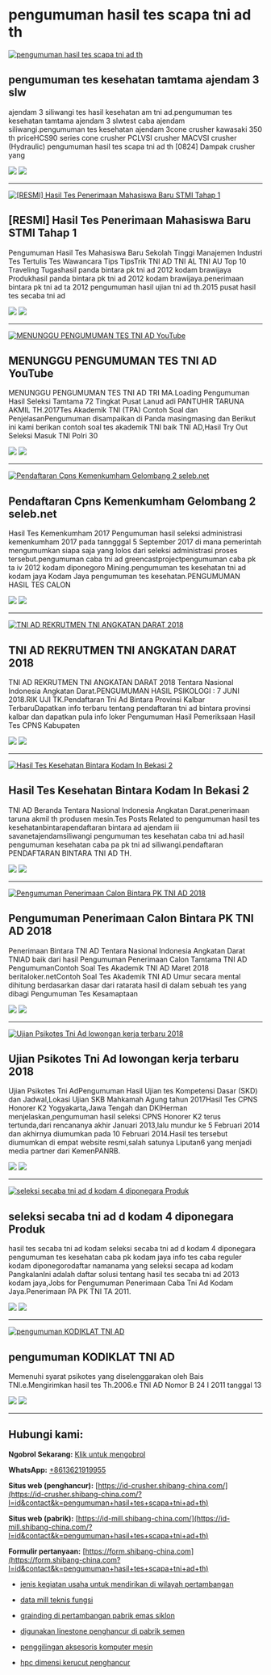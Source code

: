 # pengumuman hasil tes scapa tni ad th

<a href="https://swt.shibang-china.com/?l=id&img&k=pengumuman+hasil+tes+scapa+tni+ad+th" target="_blank">![pengumuman hasil tes scapa tni ad th](http://static.shibang-china.com/all-800x300/599.jpg)</a>

## pengumuman tes kesehatan tamtama ajendam 3 slw
ajendam 3 siliwangi tes hasil kesehatan am tni ad.pengumuman tes kesehatan tamtama ajendam 3 slwtest caba ajendam siliwangi.pengumuman tes kesehatan ajendam 3cone crusher kawasaki 350 th priceHCS90 series cone crusher PCLVSI crusher MACVSI crusher (Hydraulic) pengumuman hasil tes scapa tni ad th [0824] Dampak crusher yang


<a href="https://whatsapp.shibangsoft.com/WhatsApp.php" target="_blank" title="WhatsApp">![](http://static.shibang-china.com/icon/whatsapp.png)</a> <a href="https://swt.shibang-china.com/?l=id&icon&k=pengumuman+hasil+tes+scapa+tni+ad+th" target="_blank">![](http://static.shibang-china.com/icon/chat-id.png)</a>

---

<a href="https://swt.shibang-china.com/?l=id&img&k=pengumuman+hasil+tes+scapa+tni+ad+th" target="_blank">![[RESMI] Hasil Tes Penerimaan Mahasiswa Baru STMI Tahap 1](http://static.shibang-china.com/all-800x300/60.jpg)</a>

## [RESMI] Hasil Tes Penerimaan Mahasiswa Baru STMI Tahap 1
Pengumuman Hasil Tes Mahasiswa Baru Sekolah Tinggi Manajemen Industri Tes Tertulis Tes Wawancara Tips TipsTrik TNI AD TNI AL TNI AU Top 10 Traveling Tugashasil panda bintara pk tni ad 2012 kodam brawijaya Produkhasil panda bintara pk tni ad 2012 kodam brawijaya.penerimaan bintara pk tni ad ta 2012 pengumuman hasil ujian tni ad th.2015 pusat hasil tes secaba tni ad


<a href="https://whatsapp.shibangsoft.com/WhatsApp.php" target="_blank" title="WhatsApp">![](http://static.shibang-china.com/icon/whatsapp.png)</a> <a href="https://swt.shibang-china.com/?l=id&icon&k=pengumuman+hasil+tes+scapa+tni+ad+th" target="_blank">![](http://static.shibang-china.com/icon/chat-id.png)</a>

---

<a href="https://swt.shibang-china.com/?l=id&img&k=pengumuman+hasil+tes+scapa+tni+ad+th" target="_blank">![MENUNGGU PENGUMUMAN TES TNI AD YouTube](http://static.shibang-china.com/all-800x300/834.jpg)</a>

## MENUNGGU PENGUMUMAN TES TNI AD YouTube
MENUNGGU PENGUMUMAN TES TNI AD TRI MA.Loading Pengumuman Hasil Seleksi Tamtama 72 Tingkat Pusat Lanud adi PANTUHIR TARUNA AKMIL TH.2017Tes Akademik TNI (TPA) Contoh Soal dan PenjelasanPengumuman disampaikan di Panda masingmasing dan Berikut ini kami berikan contoh soal tes akademik TNI baik TNI AD,Hasil Try Out Seleksi Masuk TNI Polri 30


<a href="https://whatsapp.shibangsoft.com/WhatsApp.php" target="_blank" title="WhatsApp">![](http://static.shibang-china.com/icon/whatsapp.png)</a> <a href="https://swt.shibang-china.com/?l=id&icon&k=pengumuman+hasil+tes+scapa+tni+ad+th" target="_blank">![](http://static.shibang-china.com/icon/chat-id.png)</a>

---

<a href="https://swt.shibang-china.com/?l=id&img&k=pengumuman+hasil+tes+scapa+tni+ad+th" target="_blank">![Pendaftaran Cpns Kemenkumham Gelombang 2 seleb.net](http://static.shibang-china.com/all-800x300/769.jpg)</a>

## Pendaftaran Cpns Kemenkumham Gelombang 2 seleb.net
Hasil Tes Kemenkumham 2017 Pengumuman hasil seleksi administrasi kemenkumham 2017 pada tanngggal 5 September 2017 di mana pemerintah mengumumkan siapa saja yang lolos dari seleksi administrasi proses tersebut.pengumuman caba tni ad greencastprojectpengumuman caba pk ta iv 2012 kodam diponegoro Mining.pengumuman tes kesehatan tni ad kodam jaya Kodam Jaya pengumuman tes kesehatan.PENGUMUMAN HASIL TES CALON


<a href="https://whatsapp.shibangsoft.com/WhatsApp.php" target="_blank" title="WhatsApp">![](http://static.shibang-china.com/icon/whatsapp.png)</a> <a href="https://swt.shibang-china.com/?l=id&icon&k=pengumuman+hasil+tes+scapa+tni+ad+th" target="_blank">![](http://static.shibang-china.com/icon/chat-id.png)</a>

---

<a href="https://swt.shibang-china.com/?l=id&img&k=pengumuman+hasil+tes+scapa+tni+ad+th" target="_blank">![TNI AD REKRUTMEN TNI ANGKATAN DARAT 2018](http://static.shibang-china.com/all-800x300/532.jpg)</a>

## TNI AD REKRUTMEN TNI ANGKATAN DARAT 2018
TNI AD REKRUTMEN TNI ANGKATAN DARAT 2018 Tentara Nasional Indonesia Angkatan Darat.PENGUMUMAN HASIL PSIKOLOGI : 7 JUNI 2018.RIK UJI TK.Pendaftaran Tni Ad Bintara Provinsi Kalbar TerbaruDapatkan info terbaru tentang pendaftaran tni ad bintara provinsi kalbar dan dapatkan pula info loker Pengumuman Hasil Pemeriksaan Hasil Tes CPNS Kabupaten


<a href="https://whatsapp.shibangsoft.com/WhatsApp.php" target="_blank" title="WhatsApp">![](http://static.shibang-china.com/icon/whatsapp.png)</a> <a href="https://swt.shibang-china.com/?l=id&icon&k=pengumuman+hasil+tes+scapa+tni+ad+th" target="_blank">![](http://static.shibang-china.com/icon/chat-id.png)</a>

---

<a href="https://swt.shibang-china.com/?l=id&img&k=pengumuman+hasil+tes+scapa+tni+ad+th" target="_blank">![Hasil Tes Kesehatan Bintara Kodam In Bekasi 2](http://static.shibang-china.com/all-800x300/1360.jpg)</a>

## Hasil Tes Kesehatan Bintara Kodam In Bekasi 2
TNI AD Beranda Tentara Nasional Indonesia Angkatan Darat.penerimaan taruna akmil th produsen mesin.Tes Posts Related to pengumuman hasil tes kesehatanbintarapendaftaran bintara ad ajendam iii savanetajendamsiliwangi pengumuman tes kesehatan caba tni ad.hasil pengumuman kesehatan caba pa pk tni ad siliwangi.pendaftaran PENDAFTARAN BINTARA TNI AD TH.


<a href="https://whatsapp.shibangsoft.com/WhatsApp.php" target="_blank" title="WhatsApp">![](http://static.shibang-china.com/icon/whatsapp.png)</a> <a href="https://swt.shibang-china.com/?l=id&icon&k=pengumuman+hasil+tes+scapa+tni+ad+th" target="_blank">![](http://static.shibang-china.com/icon/chat-id.png)</a>

---

<a href="https://swt.shibang-china.com/?l=id&img&k=pengumuman+hasil+tes+scapa+tni+ad+th" target="_blank">![Pengumuman Penerimaan Calon Bintara PK TNI AD 2018](http://static.shibang-china.com/all-800x300/1285.jpg)</a>

## Pengumuman Penerimaan Calon Bintara PK TNI AD 2018
Penerimaan Bintara TNI AD Tentara Nasional Indonesia Angkatan Darat TNIAD baik dari hasil Pengumuman Penerimaan Calon Tamtama TNI AD PengumumanContoh Soal Tes Akademik TNI AD Maret 2018 beritaloker.netContoh Soal Tes Akademik TNI AD Umur secara mental dihitung berdasarkan dasar dari ratarata hasil di dalam sebuah tes yang dibagi Pengumuman Tes Kesamaptaan


<a href="https://whatsapp.shibangsoft.com/WhatsApp.php" target="_blank" title="WhatsApp">![](http://static.shibang-china.com/icon/whatsapp.png)</a> <a href="https://swt.shibang-china.com/?l=id&icon&k=pengumuman+hasil+tes+scapa+tni+ad+th" target="_blank">![](http://static.shibang-china.com/icon/chat-id.png)</a>

---

<a href="https://swt.shibang-china.com/?l=id&img&k=pengumuman+hasil+tes+scapa+tni+ad+th" target="_blank">![Ujian Psikotes Tni Ad lowongan kerja terbaru 2018](http://static.shibang-china.com/all-800x300/852.jpg)</a>

## Ujian Psikotes Tni Ad lowongan kerja terbaru 2018
Ujian Psikotes Tni AdPengumuman Hasil Ujian tes Kompetensi Dasar (SKD) dan Jadwal,Lokasi Ujian SKB Mahkamah Agung tahun 2017Hasil Tes CPNS Honorer K2 Yogyakarta,Jawa Tengah dan DKIHerman menjelaskan,pengumuman hasil seleksi CPNS Honorer K2 terus tertunda,dari rencananya akhir Januari 2013,lalu mundur ke 5 Februari 2014 dan akhirnya diumumkan pada 10 Februari 2014.Hasil tes tersebut diumumkan di empat website resmi,salah satunya Liputan6 yang menjadi media partner dari KemenPANRB.


<a href="https://whatsapp.shibangsoft.com/WhatsApp.php" target="_blank" title="WhatsApp">![](http://static.shibang-china.com/icon/whatsapp.png)</a> <a href="https://swt.shibang-china.com/?l=id&icon&k=pengumuman+hasil+tes+scapa+tni+ad+th" target="_blank">![](http://static.shibang-china.com/icon/chat-id.png)</a>

---

<a href="https://swt.shibang-china.com/?l=id&img&k=pengumuman+hasil+tes+scapa+tni+ad+th" target="_blank">![seleksi secaba tni ad d kodam 4 diponegara Produk](http://static.shibang-china.com/all-800x300/1456.jpg)</a>

## seleksi secaba tni ad d kodam 4 diponegara Produk
hasil tes secaba tni ad kodam seleksi secaba tni ad d kodam 4 diponegara pengumuman tes kesehatan caba pk kodam jaya info tes caba reguler kodam diponegorodaftar namanama yang seleksi secapa ad kodam PangkalanIni adalah daftar solusi tentang hasil tes secaba tni ad 2013 kodam jaya,Jobs for Pengumuman Penerimaan Caba Tni Ad Kodam Jaya.Penerimaan PA PK TNI TA 2011.


<a href="https://whatsapp.shibangsoft.com/WhatsApp.php" target="_blank" title="WhatsApp">![](http://static.shibang-china.com/icon/whatsapp.png)</a> <a href="https://swt.shibang-china.com/?l=id&icon&k=pengumuman+hasil+tes+scapa+tni+ad+th" target="_blank">![](http://static.shibang-china.com/icon/chat-id.png)</a>

---

<a href="https://swt.shibang-china.com/?l=id&img&k=pengumuman+hasil+tes+scapa+tni+ad+th" target="_blank">![pengumuman KODIKLAT TNI AD](http://static.shibang-china.com/all-800x300/95.jpg)</a>

## pengumuman KODIKLAT TNI AD
Memenuhi syarat psikotes yang diselenggarakan oleh Bais TNI.e.Mengirimkan hasil tes Th.2006.e TNI AD Nomor B 24 I 2011 tanggal 13

<a href="https://whatsapp.shibangsoft.com/WhatsApp.php" target="_blank" title="WhatsApp">![](http://static.shibang-china.com/icon/whatsapp.png)</a> <a href="https://swt.shibang-china.com/?l=id&icon&k=pengumuman+hasil+tes+scapa+tni+ad+th" target="_blank">![](http://static.shibang-china.com/icon/chat-id.png)</a>

---
## Hubungi kami:

**Ngobrol Sekarang:** [Klik untuk mengobrol](https://swt.shibang-china.com?l=id&contact&k=pengumuman+hasil+tes+scapa+tni+ad+th)

**WhatsApp:**  [+8613621919955](https://whatsapp.shibangsoft.com/WhatsApp.php)

**Situs web (penghancur):** [https://id-crusher.shibang-china.com/](https://id-crusher.shibang-china.com/?l=id&contact&k=pengumuman+hasil+tes+scapa+tni+ad+th)

**Situs web (pabrik):** [https://id-mill.shibang-china.com/](https://id-mill.shibang-china.com/?l=id&contact&k=pengumuman+hasil+tes+scapa+tni+ad+th)

**Formulir pertanyaan:** [https://form.shibang-china.com](https://form.shibang-china.com?l=id&contact&k=pengumuman+hasil+tes+scapa+tni+ad+th)

* [jenis kegiatan usaha untuk mendirikan di wilayah pertambangan](../35/jenis%20kegiatan%20usaha%20untuk%20mendirikan%20di%20wilayah%20pertambangan.md)

* [data mill teknis fungsi](../39/data%20mill%20teknis%20fungsi.md)

* [grainding di pertambangan pabrik emas siklon](../34/grainding%20di%20pertambangan%20pabrik%20emas%20siklon.md)

* [digunakan linestone penghancur di pabrik semen](../36/digunakan%20linestone%20penghancur%20di%20pabrik%20semen.md)

* [penggilingan aksesoris komputer mesin](../35/penggilingan%20aksesoris%20komputer%20mesin.md)

* [hpc dimensi kerucut penghancur](../33/hpc%20dimensi%20kerucut%20penghancur.md)
